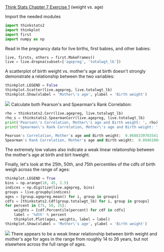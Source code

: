 [Think Stats Chapter 7 Exercise 1](http://greenteapress.com/thinkstats2/html/thinkstats2008.html#toc70) (weight vs. age)

Import the needed modules
```python
import thinkstats2
import thinkplot
import first
import numpy as np
```
Read in the pregnancy data for live births, first babies, and other babies:
```python
live, firsts, others = first.MakeFrames()
live = live.dropna(subset=['agepreg', 'totalwgt_lb'])
```
A scatterplot of birth weight vs. mother's age at birth doesn't strongly demonstrate a relationship between the two variables:
```python
thinkplot.LEGEND = False
thinkplot.Scatter(live.agepreg, live.totalwgt_lb)
thinkplot.Show(xlabel = 'Mother\'s age', ylabel = 'Birth weight')
```
![](https://image.ibb.co/iutgS7/scatter_Q7.png)
Calculate both Pearson's and Spearman's Rank Correlation:
```python
rho = thinkstats2.Corr(live.agepreg, live.totalwgt_lb)
rho_s = thinkstats2.SpearmanCorr(live.agepreg, live.totalwgt_lb)
print('Pearson\'s Correlation, Mother\'s age and Birth weight: ', rho)
print('Spearman\'s Rank Correlation, Mother\'s age and Birth weight: ', rho_s)
```
```python
Pearson's Correlation, Mother's age and Birth weight:  0.0688339703541
Spearman's Rank Correlation, Mother's age and Birth weight:  0.0946100410966
```
The extremely low values also indicate a weak linear relationship between the mother's age at birth and birt hweight.
  
Finally, let's look at the 25th, 50th, and 75th percentiles of the cdfs of birth weigh across the range of ages:
```python
thinkplot.LEGEND = True
bins = np.arange(10, 45, 2.5)
indices = np.digitize(live.agepreg, bins)
groups = live.groupby(indices)
ages = [group.agepreg.mean() for i, group in groups]
cdfs = [thinkstats2.Cdf(group.totalwgt_lb) for i, group in groups]
for percent in [75, 50, 25]:
    weights = [cdf.Percentile(percent) for cdf in cdfs]
    label = '%dth' % percent
    thinkplot.Plot(ages, weights, label = label)
thinkplot.Show(xlabel = 'Mother\'s age', ylabel = 'Birth weight')
```
![](https://image.ibb.co/nuUrun/percentiles_Q7.png)
There appears to be a weak linear relationship between birth weight and mother's age for ages in the range from roughly 14 to 26 years, but not elsewhere across the full range of ages.

